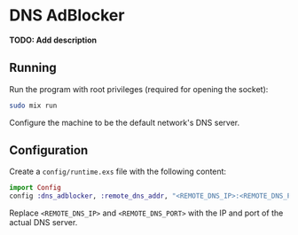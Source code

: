 # DNS AdBlocker

**TODO: Add description**

## Running

Run the program with root privileges (required for opening the socket):
```bash
sudo mix run
```

Configure the machine to be the default network's DNS server.

## Configuration

Create a `config/runtime.exs` file with the following content:
```elixir
import Config
config :dns_adblocker, :remote_dns_addr, "<REMOTE_DNS_IP>:<REMOTE_DNS_PORT>"
```

Replace `<REMOTE_DNS_IP>` and `<REMOTE_DNS_PORT>` with the IP and port of the actual DNS server.


